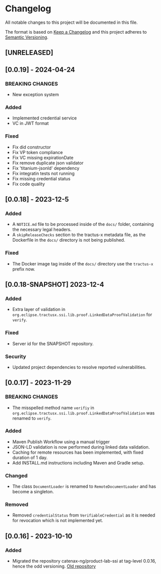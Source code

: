 # Changelog

All notable changes to this project will be documented in this file.

The format is based on [Keep a Changelog](https://keepachangelog.com/en/1.0.0/)
and this project adheres to [Semantic Versioning](https://semver.org/spec/v2.0.0.html).

## [UNRELEASED]

## [0.0.19] - 2024-04-24

### BREAKING CHANGES

- New exception system

### Added

- Implemented credential service
- VC in JWT format

### Fixed

- Fix did constructor
- Fix VP token compliance
- Fix VC missing expirationDate
- Fix remove duplicate json validator
- Fix 'titanium-jsonld' dependency
- Fix integratin tests not running
- Fix missing credential status
- Fix code quality

## [0.0.18] - 2023-12-5

### Added

- A `NOTICE.md` file to be processed inside of the `docs/` folder, containing the necessary legal
  headers.
- A `skipReleaseChecks` section to the tractus-x metadata file, as the Dockerfile in the `docs/`
  directory is not being published.

### Fixed

- The Docker image tag inside of the `docs/` directory use the `tractus-x` prefix now.

## [0.0.18-SNAPSHOT] 2023-12-4

### Added

- Extra layer of validation in `org.eclipse.tractusx.ssi.lib.proof.LinkedDataProofValidation`
  for `verify`.

### Fixed

- Server id for the SNAPSHOT repository.

### Security

- Updated project dependencies to resolve reported vulnerabilities.

## [0.0.17] - 2023-11-29

### BREAKING CHANGES

- The misspelled method name `verifiy`
  in `org.eclipse.tractusx.ssi.lib.proof.LinkedDataProofValidation` was renamed to `verify`.

### Added

- Maven Publish Workflow using a manual trigger
- JSON-LD validation is now performed during linked data validation.
- Caching for remote resources has been implemented, with fixed duration of 1 day.
- Add INSTALL.md instructions including Maven and Gradle setup.

### Changed

- The class `DocumentLoader` is renamed to `RemoteDocumentLoader` and has become a singleton.

### Removed

- Removed `credentialStatus` from `VerifiableCredential` as it is needed for revocation which is not
  implemented yet.

## [0.0.16] - 2023-10-10

### Added

- Migrated the repository catenax-ng/product-lab-ssi at tag-level 0.0.16, hence the odd
  versioning. [Old repository](https://github.com/catenax-ng/product-lab-ssi)
